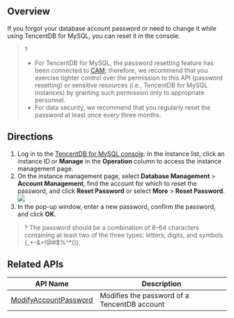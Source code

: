 
## Overview
If you forgot your database account password or need to change it while using TencentDB for MySQL, you can reset it in the console.
>?
>- For TencentDB for MySQL, the password resetting feature has been connected to [CAM](https://intl.cloud.tencent.com/document/product/236/14469); therefore, we recommend that you exercise tighter control over the permission to this API (password resetting) or sensitive resources (i.e., TencentDB for MySQL instances) by granting such permission only to appropriate personnel.
>- For data security, we recommend that you regularly reset the password at least once every three months.


## Directions
1. Log in to the [TencentDB for MySQL console](https://console.cloud.tencent.com/cdb/). In the instance list, click an instance ID or **Manage** in the **Operation** column to access the instance management page.
2. On the instance management page, select **Database Management** > **Account Management**, find the account for which to reset the password, and click **Reset Password** or select **More** > **Reset Password**.
![](https://qcloudimg.tencent-cloud.cn/raw/b162dc614a92c25db597c45581c8fd50.png)
3. In the pop-up window, enter a new password, confirm the password, and click **OK**.
>? The password should be a combination of 8–64 characters containing at least two of the three types: letters, digits, and symbols (_+-&=!@#$%^*()).
> 

## Related APIs

| API Name | Description |
| ------------------------------------------------------------ | -------- |
| [ModifyAccountPassword](https://intl.cloud.tencent.com/document/product/236/17497) | Modifies the password of a TencentDB account |
